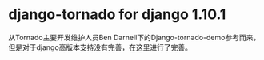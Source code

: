 # django-tornado for django 1.10.1
从Tornado主要开发维护人员Ben Darnell下的Django-tornado-demo参考而来，但是对于django高版本支持没有完善，在这里进行了完善。

